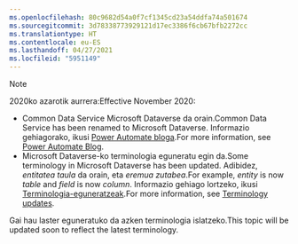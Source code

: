 ```yaml
---
ms.openlocfilehash: 80c9682d54a0f7cf1345cd23a54ddfa74a501674
ms.sourcegitcommit: 3d78338773929121d17ec3386f6cb67bfb2272cc
ms.translationtype: HT
ms.contentlocale: eu-ES
ms.lasthandoff: 04/27/2021
ms.locfileid: "5951149"
---
```

> [!NOTE]
> <span data-ttu-id="7b87b-101">2020ko azarotik aurrera:</span><span class="sxs-lookup"><span data-stu-id="7b87b-101">Effective November 2020:</span></span>
>
> - <span data-ttu-id="7b87b-102">Common Data Service Microsoft Dataverse da orain.</span><span class="sxs-lookup"><span data-stu-id="7b87b-102">Common Data Service has been renamed to Microsoft Dataverse.</span></span> <span data-ttu-id="7b87b-103">Informazio gehiagorako, ikusi [Power Automate bloga](https://aka.ms/PAuAppBlog).</span><span class="sxs-lookup"><span data-stu-id="7b87b-103">For more information, see [Power Automate Blog](https://aka.ms/PAuAppBlog).</span></span>
> - <span data-ttu-id="7b87b-104">Microsoft Dataverse-ko terminologia eguneratu egin da.</span><span class="sxs-lookup"><span data-stu-id="7b87b-104">Some terminology in Microsoft Dataverse has been updated.</span></span> <span data-ttu-id="7b87b-105">Adibidez, *entitatea* *taula* da orain, eta *eremua* *zutabea*.</span><span class="sxs-lookup"><span data-stu-id="7b87b-105">For example, *entity* is now *table* and *field* is now *column*.</span></span> <span data-ttu-id="7b87b-106">Informazio gehiago lortzeko, ikusi [Terminologia-eguneratzeak](/powerapps/maker/data-platform/data-platform-intro).</span><span class="sxs-lookup"><span data-stu-id="7b87b-106">For more information, see [Terminology updates](/powerapps/maker/data-platform/data-platform-intro).</span></span>
>
> <span data-ttu-id="7b87b-107">Gai hau laster eguneratuko da azken terminologia islatzeko.</span><span class="sxs-lookup"><span data-stu-id="7b87b-107">This topic will be updated soon to reflect the latest terminology.</span></span>